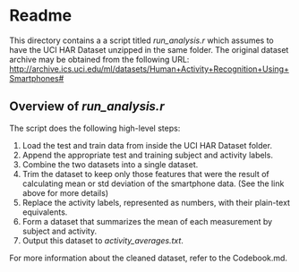 # Readme

This directory contains a a script titled *run_analysis.r* which assumes to have the UCI HAR Dataset
unzipped in the same folder. The original dataset archive may be obtained from the following URL:
<http://archive.ics.uci.edu/ml/datasets/Human+Activity+Recognition+Using+Smartphones#>

## Overview of *run_analysis.r*
The script does the following high-level steps:

1. Load the test and train data from inside the UCI HAR Dataset folder.
2. Append the appropriate test and training subject and activity labels.
3. Combine the two datasets into a single dataset.
4. Trim the dataset to keep only those features that were the result of calculating
  mean or std deviation of the smartphone data. (See the link above for more details)
5. Replace the activity labels, represented as numbers, with their plain-text equivalents.
6. Form a dataset that summarizes the mean of each measurement by subject and activity.
7. Output this dataset to *activity_averages.txt*.

For more information about the cleaned dataset, refer to the Codebook.md.
